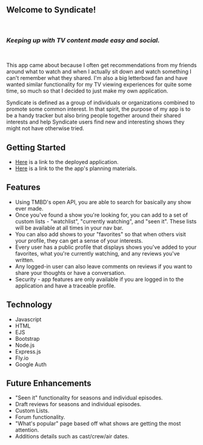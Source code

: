 ## Welcome to Syndicate!

<br>

### <i>Keeping up with TV content made easy and social.</i>

<br>

This app came about because I often get recommendations from my friends around what to watch and when I actually sit down and watch something I can't remember what they shared. I'm also a big letterboxd fan and have wanted similar functionality for my TV viewing experiences for quite some time, so much so that I decided to just make my own application. 

Syndicate is defined as a group of individuals or organizations combined to promote some common interest. In that spirit, the purpose of my app is to be a handy tracker but also bring people together around their shared interests and help Syndicate users find new and interesting shows they might not have otherwise tried. 

## Getting Started

- <a href="https://syndicate.fly.dev/">Here</a> is a link to the deployed application. 
- <a href="https://trello.com/invite/b/qhCyupcs/ATTIe2bdd9cd2682d67a5dbc8a1dbda1659e051142BA/unit-2-project-syndicate-s8">Here</a> is a link to the the app's planning materials. 

## Features

- Using TMBD's open API, you are able to search for basically any show ever made. 
- Once you've found a show you're looking for, you can add to a set of custom lists - "watchlist", "currently watching", and "seen it". These lists will be available at all times in your nav bar. 
- You can also add shows to your "favorites" so that when others visit your profile, they can get a sense of your interests. 
- Every user has a public profile that displays shows you've added to your favorites, what you're currently watching, and any reviews you've written. 
 - Any logged-in user can also leave comments on reviews if you want to share your thoughts or have a conversation.
 - Security - app features are only available if you are logged in to the application and have a traceable profile. 

## Technology

 - Javascript
 - HTML
 - EJS
 - Bootstrap
 - Node.js
 - Express.js
 - Fly.io
 - Google Auth

## Future Enhancements

 - "Seen it" functionality for seasons and individual episodes. 
 - Draft reviews for seasons and individual episodes. 
 - Custom Lists.
 - Forum functionality. 
 - "What's popular" page based off what shows are getting the most attention.
 - Additions details such as cast/crew/air dates.  
